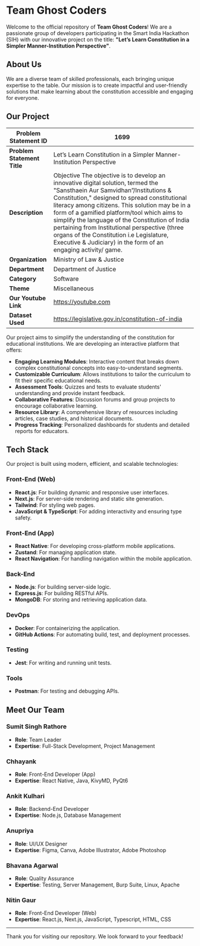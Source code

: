 # Team Ghost Coders

Welcome to the official repository of **Team Ghost Coders**! We are a passionate group of developers participating in the Smart India Hackathon (SIH) with our innovative project on the title: **"Let’s Learn Constitution in a Simpler Manner-Institution Perspective"**.

## About Us

We are a diverse team of skilled professionals, each bringing unique expertise to the table. Our mission is to create impactful and user-friendly solutions that make learning about the constitution accessible and engaging for everyone.

## Our Project

| **Problem Statement ID**    | 1699                                                                                                                                                                                                                                                                                                                                                                                                                                                                                            |
| --------------------------- | ----------------------------------------------------------------------------------------------------------------------------------------------------------------------------------------------------------------------------------------------------------------------------------------------------------------------------------------------------------------------------------------------------------------------------------------------------------------------------------------------- |
| **Problem Statement Title** | Let’s Learn Constitution in a Simpler Manner-Institution Perspective                                                                                                                                                                                                                                                                                                                                                                                                                            |
| **Description**             | Objective The objective is to develop an innovative digital solution, termed the "Sansthaein Aur Samvidhan”/Institutions & Constitution," designed to spread constitutional literacy among citizens. This solution may be in a form of a gamified platform/tool which aims to simplify the language of the Constitution of India pertaining from Institutional perspective (three organs of the Constitution i.e Legislature, Executive & Judiciary) in the form of an engaging activity/ game. |
| **Organization**            | Ministry of Law & Justice                                                                                                                                                                                                                                                                                                                                                                                                                                                                       |
| **Department**              | Department of Justice                                                                                                                                                                                                                                                                                                                                                                                                                                                                           |
| **Category**                | Software                                                                                                                                                                                                                                                                                                                                                                                                                                                                                        |
| **Theme**                   | Miscellaneous                                                                                                                                                                                                                                                                                                                                                                                                                                                                                   |
| **Our Youtube Link**        | https://youtube.com                                                                                                                                                                                                                                                                                                                                                                                                                                                                             |
| **Dataset Used**            | https://legislative.gov.in/constitution-of-india                                                                                                                                                                                                                                                                                                                                                                                                                                                |

Our project aims to simplify the understanding of the constitution for educational institutions. We are developing an interactive platform that offers:

- **Engaging Learning Modules**: Interactive content that breaks down complex constitutional concepts into easy-to-understand segments.
- **Customizable Curriculum**: Allows institutions to tailor the curriculum to fit their specific educational needs.
- **Assessment Tools**: Quizzes and tests to evaluate students' understanding and provide instant feedback.
- **Collaborative Features**: Discussion forums and group projects to encourage collaborative learning.
- **Resource Library**: A comprehensive library of resources including articles, case studies, and historical documents.
- **Progress Tracking**: Personalized dashboards for students and detailed reports for educators.

## Tech Stack

Our project is built using modern, efficient, and scalable technologies:

### Front-End (Web)

- **React.js**: For building dynamic and responsive user interfaces.
- **Next.js**: For server-side rendering and static site generation.
- **Tailwind**: For styling web pages.
- **JavaScript & TypeScript**: For adding interactivity and ensuring type safety.

### Front-End (App)

- **React Native**: For developing cross-platform mobile applications.
- **Zustand**: For managing application state.
- **React Navigation**: For handling navigation within the mobile application.

### Back-End

- **Node.js**: For building server-side logic.
- **Express.js**: For building RESTful APIs.
- **MongoDB**: For storing and retrieving application data.

### DevOps

- **Docker**: For containerizing the application.
- **GitHub Actions**: For automating build, test, and deployment processes.

### Testing

- **Jest**: For writing and running unit tests.

### Tools

- **Postman**: For testing and debugging APIs.

## Meet Our Team

### Sumit Singh Rathore

- **Role**: Team Leader
- **Expertise**: Full-Stack Development, Project Management

### Chhayank

- **Role**: Front-End Developer (App)
- **Expertise**: React Native, Java, KivyMD, PyQt6

### Ankit Kulhari

- **Role**: Backend-End Developer
- **Expertise**: Node.js, Database Management

### Anupriya

- **Role**: UI/UX Designer
- **Expertise**: Figma, Canva, Adobe Illustrator, Adobe Photoshop

### Bhavana Agarwal

- **Role**: Quality Assurance
- **Expertise**: Testing, Server Management, Burp Suite, Linux, Apache

### Nitin Gaur

- **Role**: Front-End Developer (Web)
- **Expertise**: React.js, Next.js, JavaScript, Typescript, HTML, CSS

---

Thank you for visiting our repository. We look forward to your feedback!
